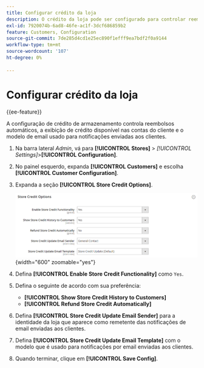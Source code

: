 ```yaml
---
title: Configurar crédito da loja
description: O crédito da loja pode ser configurado para controlar reembolsos automáticos e crédito disponível para clientes.
exl-id: 7920074b-6ad8-46fe-ac1f-3dcf686859b2
feature: Customers, Configuration
source-git-commit: 7de285d4cd1e25ec890f1efff9ea7bdf2f0a9144
workflow-type: tm+mt
source-wordcount: '107'
ht-degree: 0%

---
```


# Configurar crédito da loja

{{ee-feature}}

A configuração de crédito de armazenamento controla reembolsos automáticos, a exibição de crédito disponível nas contas do cliente e o modelo de email usado para notificações enviadas aos clientes.

1. Na barra lateral _Admin_, vá para **[!UICONTROL Stores]** > _[!UICONTROL Settings]_>**[!UICONTROL Configuration]**.

1. No painel esquerdo, expanda **[!UICONTROL Customers]** e escolha **[!UICONTROL Customer Configuration]**.

1. Expanda a seção **[!UICONTROL Store Credit Options]**.

   ![Opções de Crédito da Loja](../configuration-reference/customers/assets/customer-configuration-store-credit-options.png){width="600" zoomable="yes"}

1. Defina **[!UICONTROL Enable Store Credit Functionality]** como `Yes`.

1. Defina o seguinte de acordo com sua preferência:

   * **[!UICONTROL Show Store Credit History to Customers]**
   * **[!UICONTROL Refund Store Credit Automatically]**

1. Defina **[!UICONTROL Store Credit Update Email Sender]** para a identidade da loja que aparece como remetente das notificações de email enviadas aos clientes.

1. Defina **[!UICONTROL Store Credit Update Email Template]** com o modelo que é usado para notificações por email enviadas aos clientes.

1. Quando terminar, clique em **[!UICONTROL Save Config]**.
